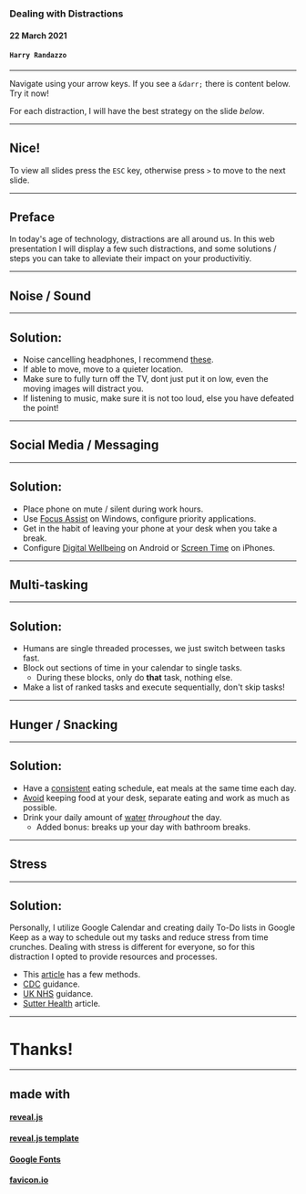 ### Dealing with Distractions

#### 22 March 2021

#### `Harry Randazzo`

-----

Navigate using your arrow keys. If you see a `&darr;` there is content below. Try it now!

For each distraction, I will have the best strategy on the slide _below_.

---

## Nice!

To view all slides press the `ESC` key, otherwise press `>` to move to the next slide.

-----

## Preface

In today's age of technology, distractions are all around us.  In this web presentation I will display a few
such distractions, and some solutions / steps you can take to alleviate their impact on your productivitiy.

-----

## Noise / Sound

---

## Solution:

- Noise cancelling headphones, I recommend [these](https://www.amazon.com/gp/product/B0723CYHPZ/ref=ppx_yo_dt_b_asin_title_o02_s00?ie=UTF8&psc=1).
- If able to move, move to a quieter location.
- Make sure to fully turn off the TV, dont just put it on low, even the moving images will distract you.
- If listening to music, make sure it is not too loud, else you have defeated the point!

-----

## Social Media / Messaging

---

## Solution:

- Place phone on mute / silent during work hours.
- Use [Focus Assist](https://support.microsoft.com/en-us/windows/turn-focus-assist-on-or-off-in-windows-10-5492a638-b5a3-1ee0-0c4f-5ae044450e09) on Windows, configure priority applications.
- Get in the habit of leaving your phone at your desk when you take a break.
- Configure [Digital Wellbeing](https://support.google.com/android/answer/9346420?hl=en) on Android or [Screen Time](https://www.theverge.com/2018/9/17/17870126/ios-12-screen-time-app-limits-downtime-features-how-to-use) on iPhones.

-----

## Multi-tasking

---

## Solution:

- Humans are single threaded processes, we just switch between tasks fast.
- Block out sections of time in your calendar to single tasks.
  - During these blocks, only do __that__ task, nothing else.
- Make a list of ranked tasks and execute sequentially, don't skip tasks!

-----

## Hunger / Snacking

---

## Solution:

- Have a [consistent](https://www.nm.org/healthbeat/healthy-tips/nutrition/best-times-to-eat) eating schedule, eat meals at the same time each day.
- [Avoid](https://www.healthline.com/nutrition/13-tips-to-stop-mindless-eating) keeping food at your desk, separate eating and work as much as possible.
- Drink your daily amount of [water](https://www.cdc.gov/nutrition/data-statistics/plain-water-the-healthier-choice.html) _throughout_ the day.
  - Added bonus: breaks up your day with bathroom breaks.

-----

## Stress

---

## Solution:

Personally, I utilize Google Calendar and creating daily To-Do lists in Google Keep
as a way to schedule out my tasks and reduce stress from time crunches.  Dealing with stress 
is different for everyone, so for this distraction I opted to provide resources and processes.

- This [article](https://www.entrepreneur.com/article/315243) has a few methods.
- [CDC](https://www.cdc.gov/violenceprevention/about/copingwith-stresstips.html) guidance.
- [UK NHS](https://www.nhs.uk/mental-health/self-help/guides-tools-and-activities/tips-to-reduce-stress/) guidance.
- [Sutter Health](https://www.sutterhealth.org/health/mind-body/10-simple-ways-to-cope-with-stress) article.

-----

# Thanks!

-----

## made with

#### [reveal.js](https://github.com/hakimel/reveal.js)

#### [reveal.js template](https://github.com/pacharanero/create-new-revealjs-template)

#### [Google Fonts](https://fonts.google.com/)

#### [favicon.io](https://favicon.io/)
